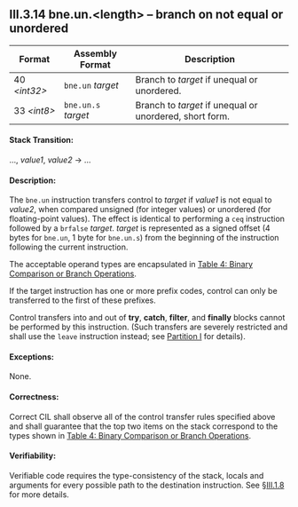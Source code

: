 ## III.3.14 bne.un.\<length\> &ndash; branch on not equal or unordered

 | Format | Assembly Format | Description
 | ---- | ---- | ----
 | 40 _\<int32\>_ | `bne.un` _target_ | Branch to _target_ if unequal or unordered.
 | 33 _\<int8\>_ | `bne.un.s` _target_ | Branch to _target_ if unequal or unordered, short form.

#### Stack Transition:

&hellip;, _value1_, _value2_ &rarr; &hellip;

#### Description:

The `bne.un` instruction transfers control to _target_ if _value1_ is not equal to _value2_, when compared unsigned (for integer values) or unordered (for floating-point values). The effect is identical to performing a `ceq` instruction followed by a `brfalse` _target_. _target_ is represented as a signed offset (4 bytes for `bne.un`, 1 byte for `bne.un.s`) from the beginning of the instruction following the current instruction.

The acceptable operand types are encapsulated in [Table 4: Binary Comparison or Branch Operations](#todo-missing-hyperlink).

If the target instruction has one or more prefix codes, control can only be transferred to the first of these prefixes.

Control transfers into and out of **try**, **catch**, **filter**, and **finally** blocks cannot be performed by this instruction. (Such transfers are severely restricted and shall use the `leave` instruction instead; see [Partition I](i.12.4.2-exception-handling.md) for details).

#### Exceptions:

None.

#### Correctness:

Correct CIL shall observe all of the control transfer rules specified above and shall guarantee that the top two items on the stack correspond to the types shown in [Table 4: Binary Comparison or Branch Operations](#todo-missing-hyperlink).

#### Verifiability:

Verifiable code requires the type-consistency of the stack, locals and arguments for every possible path to the destination instruction. See §[III.1.8](iii.1.8-verifiability-and-correctness.md) for more details.
